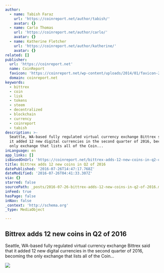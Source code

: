 ```yaml
---
author:
  - name: Tabish Faraz
    url: 'https://coinreport.net/author/tabish/'
    avatar: {}
  - name: Carlo Thomas
    url: 'https://coinreport.net/author/carlo/'
    avatar: {}
  - name: Katherine Fletcher
    url: 'https://coinreport.net/author/katherine/'
    avatar: {}
related: []
publisher:
  url: 'https://coinreport.net'
  name: CoinReport
  favicon: 'https://coinreport.net/wp-content/uploads/2014/01/favicon-2.ico'
  domain: coinreport.net
keywords:
  - bittrex
  - coin
  - lisk
  - tokens
  - steem
  - decentralized
  - blockchain
  - currency
  - coinreport
  - tabish
description: >-
  Seattle, WA-based fully regulated virtual currency exchange Bittrex said that
  it added 12 new digital currencies in the second quarter of 2016, becoming the
  only exchange that lists all of the Coin...
inLanguage: en
app_links: []
isBasedOnUrl: 'https://coinreport.net/bittrex-adds-12-new-coins-in-q2-of-2016/'
title: Bittrex adds 12 new coins in Q2 of 2016
datePublished: '2016-07-26T14:47:17.768Z'
dateModified: '2016-07-26T04:41:33.307Z'
via: {}
starred: false
sourcePath: _posts/2016-07-26-bittrex-adds-12-new-coins-in-q2-of-2016.md
inFeed: true
hasPage: false
inNav: false
_context: 'http://schema.org'
_type: MediaObject

---
```

<article style=""><h1>Bittrex adds 12 new coins in Q2 of 2016</h1><p>Seattle, WA-based fully regulated virtual currency exchange Bittrex said that it added 12 new digital currencies in the second quarter of 2016, becoming the only exchange that lists all of the Coin...</p><img src="https://coinreport.net/wp-content/uploads/2016/07/Bittrex-Logo-150x150.png" /></article>